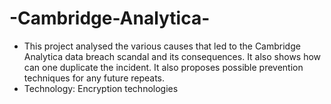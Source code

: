 # -Cambridge-Analytica-
-	This project analysed the various causes that led to the Cambridge Analytica data breach scandal and its consequences. It also shows how can one duplicate the incident. It also proposes possible prevention techniques for any future repeats. 
-	Technology: Encryption technologies 
